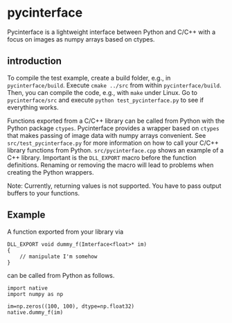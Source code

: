 # pycinterface
Pycinterface is a lightweight interface between Python and C/C++ with a focus on images as numpy arrays based on ctypes.

## introduction

To compile the test example,
create a build folder, e.g., in ```pycinterface/build```. Execute ```cmake ../src``` from within ```pycinterface/build```. Then, you can compile the code, e.g., with ```make``` under Linux. Go to ```pycinterface/src``` and execute ```python test_pycinterface.py``` to see if everything works.

Functions exported from a C/C++ library can be called from Python with the Python package ```ctypes```. Pycinterface provides a wrapper based on ```ctypes``` that makes passing of image data with numpy arrays convenient. See ```src/test_pycinterface.py``` for more information on how to call your C/C++ library functions from Python. ```src/pycinterface.cpp``` shows an example of a C++ library. Important is the ```DLL_EXPORT``` macro before the function definitions. Renaming or removing the macro will lead to problems when creating the Python wrappers. 

Note: Currently, returning values is not supported. You have to pass output buffers to your functions.

## Example

A function exported from your library via
```
DLL_EXPORT void dummy_f(Imterface<float>* im)
{
    // manipulate I'm somehow
}
```
can be called from Python as follows.
```
import native
import numpy as np

im=np.zeros((100, 100), dtype=np.float32)
native.dummy_f(im)
```
